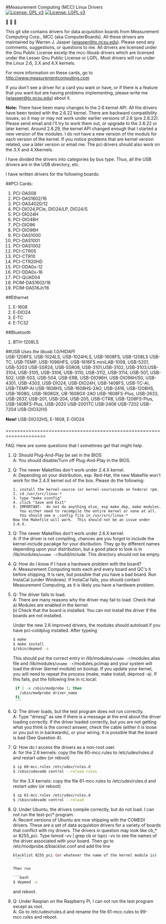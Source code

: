 #Measurement Computing (MCC) Linux Drivers  
[![License: GPL v3](https://img.shields.io/badge/License-GPL%20v3-blue.svg)](http://www.gnu.org/licenses/gpl-3.0)
[![License: LGPL v3](https://img.shields.io/badge/License-LGPL%20v3-blue.svg)](http://www.gnu.org/licenses/lgpl-3.0)

:hear_no_evil: :see_no_evil: :speak_no_evil:

This git site contains drivers for data acquisition boards from
Measurement Computing Corp., MCC (aka ComputerBoards).  All these drivers are
maintained by Warren J. Jasper (wjasper@tx.ncsu.edu).  Please send any
comments, suggestions, or questions to me.  All drivers are licensed
under the Gnu Public License excetp the mcc-libusb drivers which are
licensed under the Lesser Gnu Public License or LGPL.  Most drivers
will run under the Linux 2.6, 3.X and 4.X kernels.


For more information on these cards, go to 
http://www.measurementcomputing.com

If you don't see a driver for a card you want or have, or if there is
a feature that you want but are having problems implementing, please
write me (wjasper@tx.ncsu.edu) about it.

**Note:** There have been many changes to the 2.6 kernel API.  All the
drivers have been tested with the 2.6.22 kernel.  There are backward
compatibility issues, so it may or may not work under earlier versions
of 2.6 (pre 2.6.22).  Please send email and I'll try to work them out,
or upgrade to the 2.6.22 or later kernel.  Around 2.6.29, the kernel
API changed enough that I started a new version of the modules. I do
not have a new version of the moduls for each version of the kernel.
If you notice problems that are kernel version related, use a later
version or email me.  The pci drivers should also work on the 3.X and 4.Xkernels.

I have divided the drivers into categories by bus type.  Thus, all the
USB drivers are in the USB directory, etc.  

I have written drivers for the following boards:

##PCI Cards:
1. PCI-DAS08                              
2. PCI-DAS1602/16                        
3. PCI-DAS4020/12                         
4. PCI-DIO24,PCIe, DIO24/LP, DIO24/S      
5. PCI-DIO24H                            
6. PCI-DIO48H                             
7. PCI-DIO96                              
8. PCI-DIO96H                             
9. PCI-DAS1000                            
10. PCI-DAS1001                            
11. PCI-DAS1002                            
12. PCI-CTR05                              
13. PCI-CTR10                             
14. PCI-CTR20HD                            
15. PCI-DDA0x-12                           
16. PCI-DDA0x-16                           
17. PCI-QUAD04
18. PCIM-DAS1602/16
19. PCIM-DAS16Jr/16

##Ethernet
1. E-1608 
2. E-DIO24
3. E-TC 
4. E-TC32

##Bluetooth
1. BTH-1208LS

##USB
*Uses the libusb.1.0/HIDAPI*   
   USB-1208FS, USB-1024LS, USB-1024HLS, USB-1608FS, USB-1208LS
   USB-TC, USB-TEMP, USB-1096HFS, USB-1616FS miniLAB-1008, USB-5201, USB-5203
   USB-SSR24, USB-SSR08, USB-3101,USB-3102, USB-3103,USB-3104, USB-3105, 
   USB-3106, USB-3110, USB-3112, USB-3114, 
   USB-501, USB-502, USB-503, USB-504, USB-ERB, USB-DIO96H, USB-DIO96H/50, 
   USB-4301, USB-4303, USB-DIO24, USB-DIO24H, USB-1408FS, USB-TC-AI, USB-TEMP-AI
   USB-1608HS, USB-1608HS-2AO, USB-2416, USB-1208HS, USB-1608G, USB-1608GX, UB-1608GX-2AO
   USB-1608FS-Plus, USB-2633, USB-2637, USB-201, USB-204, USB-205, USB-CTR8, USB-1208FS-Plus,
   USB-1408FS-Plus, USB-2020 USB-2001TC USB-2408 USB-7202 USB-7204 USB-DIO32HS

**New**:heavy_exclamation_mark: USB-DIO32HS, E-1608, E-DIO24

====================================================================

FAQ:  Here are some questions that I sometimes get that might help.

1. Q: Should Plug-And-Play be set in the BIOS  
   A: You should disable/Turn off Plug-And-Play in the BIOS.

2. Q: The newer Makefiles don't work under 2.4.X kernel.  
   A: Depending on your distribution, esp. Red-Hat, the new Makefile won't
      work for the 2.4.X kernel out of the box.  Please do the following:
       
       1. install the kernel-source (or kernel-sourcecode on Fedora) rpm. 
       2. cd /usr/src/linux-*
       3. type "make xconfig"
       4. click "Save and Exit"
       5. IMPORTANT:  do not do anything else, esp make dep, make modules.
          You either need to recompile the entire kernel or none at all.
          You should see a .config file in /usr/src/linux-*
       Now the Makefile will work.  This should not be an issue under 2.6.X.

3. Q: The newer Makefiles don't work under 2.6.X kernel.  
   A: If the driver is not compiling, chances are you forgot to include the
      kernel-include pacakge for your disribution.  They go by different names depending
      upon your distribution, but a good place to look is in /lib/modules/`uname -r`/build/include.
      This directory should not be empty.

4. Q: How do I know if I have a hardware problem with the board?  
   A: Measurement Computing tests each and every board and QC's it before
   shipping.  It is rare, but possible that you have a bad board. Run InstaCal (under Windows). If InstaCal fails, you should
   contact Measurement Computing, as it is likely you have a hardware problem.
      
5. Q: The driver fails to load.  
   A: There are many reasons why the driver may fail to load.  Check that  
        a) Modules are enabled in the kernel.  
        b) Check that the board is installed.  You can not install the driver
           if the boards are not installed.  

    Under the new 2.6 improved drivers, the modules should autoload if
    you have pci-coldplug installed.  After typeing

    ```bash
    $ make
    $ make install
    $/sbin/depmod -a
    ```
    
    This should put the correct entry in /lib/modules/`uname -r`/modules.alias file and 
    /lib/modules/`uname -r`/modules.pcimap
    and your system will load the driver (kernel module) on bootup.  If you update
    your kernel, you will need to repeat the process (make, make install, depmod -a).
    If this fails, put the following line in rc.local:
        
      ```bash
       if [ -x /sbin/modprobe ]; then
         /sbin/modprobe driver_name
       fi
       ```

6. Q: The driver loads, but the test program does not run correctly.  
   A: Type "dmesg" as see if there is a message at the end about the driver
      loading correctly. If the driver loaded correctly, but you are not getting
      what you think is the correct answer, check the cable (either it is loose or
      you put in in backwards), or your wiring.  It is possible that the board is bad
      (See Question 4).

7.  Q: How do I access the drivers as a non-root user.  
    A: for the 2.6 kernels: copy the file 60-mcc.rules to /etc/udev/rules.d and restart udev (or reboot)  
     
     ```bash
     $ cp 60-mcc.rules /etc/udev/rules.d  
     $ /sbin/udevadm control --reload-rules
     ```

     for the 3.X kernels: copy the file 61-mcc.rules to /etc/udev/rules.d and restart udev (or reboot)
     
     ```bash
     $ cp 61-mcc.rules /etc/udev/rules.d  
     $ /sbin/udevadm control --reload 
     ````

8. Q: Under Ubuntu, the drivers compile correctly, but do not load.  I can not run the test-pci* program.  
   A: Recent versions of Ubuntu are now shipping with the COMEDI drivers.  These are a set of
      data acquistion drivers for a variety of boards that conflict with my drivers.  The drivers
      in question may look like cb_* or 8255_pci.  Type lsmod -vv | grep cb  or lspci -vv to 
      see the names of the driver associated with your board.  Then go to /etc/modprobe.d/blacklist.conf
      and add the line
      
      ```bash
      blacklist 8255_pci (or whatever the name of the kernel module is)
       ```
      
      Then run 
     
     ```bash
      $ depmod -a 
      ```
      and reboot. 

9. Q: Under Raspian on the Raspberry Pi, I can not run the test program except as root.  
   A: Go to /etc/udev/rules.d and rename the file 61-mcc.rules to 99-mcc.rules and reboot.
   
   
